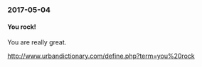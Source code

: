 ### 2017-05-04

#### You rock!

You are really great.

http://www.urbandictionary.com/define.php?term=you%20rock